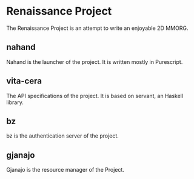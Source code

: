 # Renaissance Project

The Renaissance Project is an attempt to write an enjoyable 2D MMORG.

## nahand

Nahand is the launcher of the project. It is written mostly in Purescript.

## vita-cera

The API specifications of the project. It is based on servant, an Haskell
library.

## bz

bz is the authentication server of the project.

## gjanajo

Gjanajo is the resource manager of the Project.
